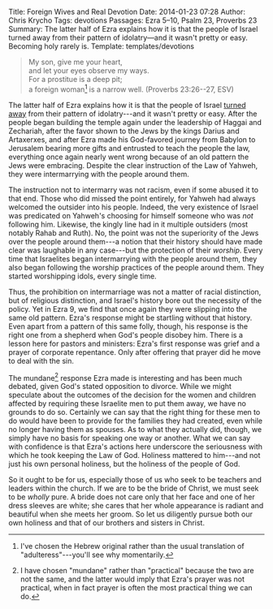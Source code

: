 Title: Foreign Wives and Real Devotion
Date: 2014-01-23 07:28
Author: Chris Krycho
Tags: devotions
Passages: Ezra 5–10, Psalm 23, Proverbs 23
Summary: The latter half of Ezra explains how it is that the people of Israel turned away from their pattern of idolatry—and it wasn't pretty or easy. Becoming holy rarely is.
Template: templates/devotions

> My son, give me your heart,  
> and let your eyes observe my ways.  
> For a prostitue is a deep pit;  
> a foreign woman[^fw] is a narrow well. (Proverbs 23:26--27, ESV)

The latter half of Ezra explains how it is that the people of Israel [turned away](/2014/justice-mercy-same-stroke/) from their pattern of idolatry---and it wasn't pretty or easy. After the people began building the temple again under the leadership of Haggai and Zechariah, after the favor shown to the Jews by the kings Darius and Artaxerxes, and after Ezra made his God-favored journey from Babylon to Jerusalem bearing more gifts and entrusted to teach the people the law, everything once again nearly went wrong because of an old pattern the Jews were embracing. Despite the clear instruction of the Law of Yahweh, they were intermarrying with the people around them.

The instruction not to intermarry was not racism, even if some abused it to that end. Those who did missed the point entirely, for Yahweh had always welcomed the outsider into his people. Indeed, the very existence of Israel was predicated on Yahweh's choosing for himself someone who was *not* following him. Likewise, the kingly line had in it multiple outsiders (most notably Rahab and Ruth). No, the point was not the superiority of the Jews over the people around them---a notion that their history should have made clear was laughable in any case---but the protection of their *worship*. Every time that Israelites began intermarrying with the people around them, they also began following the worship practices of the people around them. They started worshipping idols, every single time.

Thus, the prohibition on intermarriage was not a matter of racial distinction, but of religious distinction, and Israel's history bore out the necessity of the policy. Yet in Ezra 9, we find that once again they were slipping into the same old pattern. Ezra's response might be startling without that history. Even apart from a pattern of this same folly, though, his response is the right one from a shepherd when God's people disobey him. There is a lesson here for pastors and ministers: Ezra's first response was grief and a prayer of corporate repentance. Only after offering that prayer did he move to deal with the sin.

The mundane[^mundane] response Ezra made is interesting and has been much debated, given God's stated opposition to divorce. While we might speculate about the outcomes of the decision for the women and children affected by requiring these Israelite men to put them away, we have no grounds to do so. Certainly we can say that the right thing for these men to do would have been to provide for the families they had created, even while no longer having them as spouses. As to what they actually did, though, we simply have no basis for speaking one way or another. What we can say with confidence is that Ezra's actions here underscore the seriousness with which he took keeping the Law of God. Holiness mattered to him---and not just his own personal holiness, but the holiness of the people of God.

So it ought to be for us, especially those of us who seek to be teachers and leaders within the church. If we are to be the bride of Christ, we must seek to be *wholly* pure. A bride does not care only that her face and one of her dress sleeves are white; she cares that her whole appearance is radiant and beautiful when she meets her groom. So let us diligently pursue both our own holiness and that of our brothers and sisters in Christ.

[^fw]: I've chosen the Hebrew original rather than the usual translation of "adulteress"---you'll see why momentarily.

[^mundane]: I have chosen "mundane" rather than "practical" because the two are not the same, and the latter would imply that Ezra's prayer was not practical, when in fact prayer is often the most practical thing we can do.